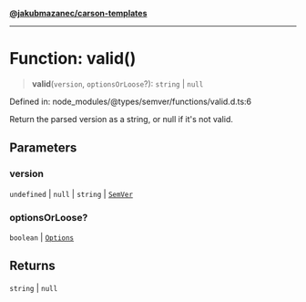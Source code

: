 [**@jakubmazanec/carson-templates**](../../../README.md)

---

# Function: valid()

> **valid**(`version`, `optionsOrLoose`?): `string` \| `null`

Defined in: node_modules/@types/semver/functions/valid.d.ts:6

Return the parsed version as a string, or null if it's not valid.

## Parameters

### version

`undefined` | `null` | `string` | [`SemVer`](../classes/SemVer.md)

### optionsOrLoose?

`boolean` | [`Options`](../interfaces/Options.md)

## Returns

`string` \| `null`
